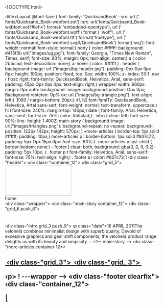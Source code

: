 ‹! DOCTYPE html>
<html >
<head>
‹title>Layout</title>
<link rel-"stylesheet" type-"text/css" href="css/960_12_col.css" /›
‹style type-"text/css">
@font-face (
font-family: 'QuicksandBook' : src: url (' fonts/Quicksand_Book-webfont.eot'):
src: url('fonts/Quicksand_Book-webfont.eot?#iefix') format( 'embedded-opentype'),
url (' fonts/Quicksand_Book-webfont.woff') format ( 'woff'). url (' fonts/Quicksand_Book-webfont.ttf') format('truetype'),
url (' fonts/Quicksand_Book-webfont.svg#/QuicksandBook') format('svg'):
font-weight: normal: font-style: normal:)
body [
color: #ffffff:
background: #413f3b url("images/ug.jpg");
font-family: Georgia, "Times New Roman", Times, serif; font-size: 90%;
margin: 0px;
text-align: center:)
a (
color: #b5clad;
text-decoration: none;)
a: hover (
color: #ffffff:)
. header (
background-image: url ("images/bg-header.jpg");
padding: 0px 0px 0px 0px:
height: 100px;
position: fixed;
top: 0px;
width: 100%;
z- index: 50:1
.nav (
float: right:
font-family: QuicksandBook, Helvetica. Arial, sans-serif:
padding: 45px Opx 0px 0px:
text-align: right;)
wrapper/ width: 960px: nargin: 0px
auto:
background- image:
background-position: Opx 0px;
Background resteton: Op% ox:
url ("images/bg-triangle.png"):
text-align: left:)
.1090 /
nargin-bottom: 20px;)
n1, h2
font-famiTy: QuicksandBook, Helvetica, Artal sans-sert;
font-weight: normal:
text-transform: uppercase:)
hi l
font-size: 240%: margin-top: 140px;)
date (
font-family: Arial. Helvetica, sans-serif; font-size: 75%; color: #b5clad;)
. intro (
clear: left: font-size: 90%:
line- height: 1.4002)
main-story ( background-image: url("images/triangles.png"): background-repeat: no-repeat: background-position: 122px 142px; height: 570px; )
•more-articles (
border-top: 1px solid #ffffff;
padding: 10px;)
more-articles p l border-bottom: 1px solid #807c72; padding: 5px Opx 15px 0px:
font-size: 80%:)
-more-articles p:last-child (
border-bottom: none:)
- footer [
clear: both;
background: gba(0, 0, 0, 0.2):
padding: 5px 10px; )
. footer p t font-family: Helvetica, Arial, sans-serif: font-size: 75%: text-align: right;)
. footer a l
color: #807c72:1
</style>
</head>
<body >
‹div class-"header">
‹div class-"container_12">
‹div class-"grid_5">
<img src-"images/logo.png" alt-"Pedal Faster - The modern bicycle magazine" width="216" height-"37" class-"logo" /e
<img src-"images/header-triangle.png ait"" width-"116" height="100" />
</ div>
<div class-"nav grid_7">
<a href-"">home</a› / <a href-""›news</a› / <a href-""›archives‹/a› /
<a href-""›about</a› / <a href-""›contact </a>
</ div>
</div>
</div>
‹div class-"wrapper">
‹div class-"main-story container_12">
‹div class-"grid_6 push_6">
<h1><a href-""›Fixed Gear Forever</a></h1>
</div>
‹div class-"intro grid_3 push_9">
‹p class="date">16 APRIL 2011</p›
<p>The veloheld combines minimalist design with superb quality. Devoid of
excessive graphics and gear shift components, the veloheld product range delights us with its beauty and simplicity ... </p›
</ div>
</div><1-- main-story -->
‹div class-"more-articles container 12*>
<h2 class-"grid_12"><a hrefMore Articles</ax/h27
<div class-"grid_3">
<img src-"images/morel.jpg" alt-"The road ahead" width-"220" height-*125" l›
<p><a href-""›On the Road: From the fixed gear fanatic's point of views/assl› <p><a href="*>Brand History: Pashley Cycles - hand-built in England</a></p> ‹p><a href-"*›Frame Wars: Innovations in cycle manufacture and repairs/a›</p›
</ div>
‹div class-"grid_3">
<img src-"images/more2.jpg" alt-"Sketchbook" width-"220" height-*125* IS
<p><a href-**›Touring Diary: A sketchbook in your basket</a›</p›
<p><a href="™›Top Ten Newcomers for 2012: A peek at what's to come</a›</p> <p><a href-""›InnerTube: The best cycling videos on the web</a›</p›
</ div>
‹div class-"grid_ 3">
<img src-"images/more3.jpg" alt-"Repair shop sign" width-"220" height=*125" /›
<p><a href-"*›Product Review: All baskets were not created equal</a›</p›
<p><a href-"*›Going Public: Out &amp: about with the founder of Public</a></p> <p><a href-**›Cycle Lane Defence: Know your rights</a></p›
</ div)
‹div class-"grid_ 3"›
<img sre-"images/more4.jpg" alt-"Schwinn Spitfire" width-"220" height-"125" />
‹p><a href-"*›Bicycle Hall of Fame: The 1958 Schwinn Spitfire</a></p› <p><a href-""›Reader Survey: Share your thoughts with us!‹/a></p›
‹p><a href-""›Chain Gang: The evolution of the humble bike chain‹/a›</p›
</ div>
</div><! -- more-articles --> </div>! ---wrapper --> «div class-"footer clearfix"> ‹div class-"container_12">
<p class-"grid_12"><a href="™›Legal Information</a› | <a href-"*›Privacy
Policy‹/a> | <a href-"*›Copyright &copy: Pedal Faster 2011</a›</p›
</div>
</ div>
</body>
</html>
